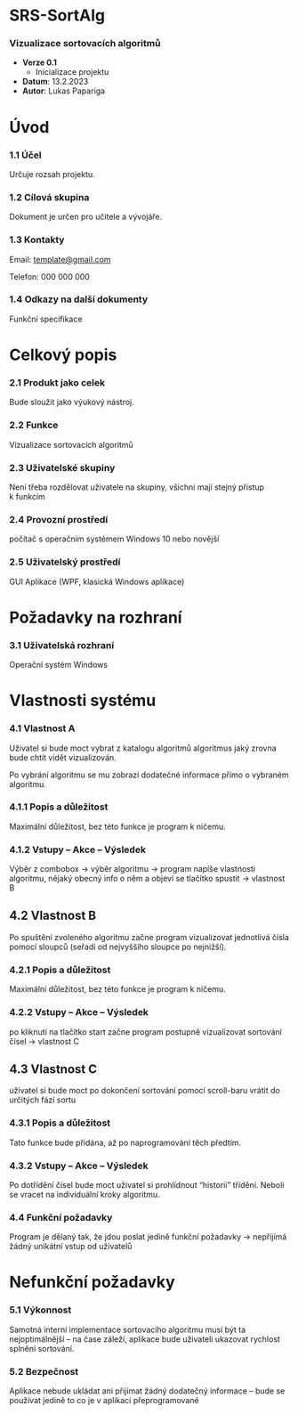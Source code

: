 # SRS-SortAlg

### **Vizualizace sortovacích algoritmů**

- **Verze 0.1**
    - Inicializace projektu
- **Datum**: 13.2.2023
- **Autor**: Lukas Papariga

# Úvod

### 1.1 Účel

Určuje rozsah projektu.

### 1.2 Cílová skupina

Dokument je určen pro učitele a vývojáře.

### 1.3 Kontakty

Email: [template@gmail.com](mailto:template@gmail.com)

Telefon: 000 000 000

### 1.4 Odkazy na další dokumenty

Funkční specifikace

# **Celkový popis**

### 2.1 Produkt jako celek

Bude sloužit jako výukový nástroj.

### 2.2 Funkce

Vizualizace sortovacích algoritmů

### 2.3 Uživatelské skupiny

Není třeba rozdělovat uživatele na skupiny, všichni mají stejný přístup k funkcím

### 2.4 Provozní prostředí

počítač s operačním systémem Windows 10 nebo novější

### 2.5 Uživatelský prostředí

GUI Aplikace (WPF, klasická Windows aplikace)

# Požadavky na rozhraní

### 3.1 Uživatelská rozhraní

Operační systém Windows

# Vlastnosti systému

### 4.1 Vlastnost A

Uživatel si bude moct vybrat z katalogu algoritmů algoritmus jaký zrovna bude chtít vidět vizualizován.

Po vybrání algoritmu se mu zobrazí dodatečné informace přímo o vybraném algoritmu.

### 4.1.1 Popis a důležitost

Maximální důležitost, bez této funkce je program k ničemu.

### 4.1.2 Vstupy – Akce – Výsledek

Výběr z combobox → výběr algoritmu → program napíše vlastnosti algoritmu, nějaký obecný info o něm a objeví se tlačítko spustit → vlastnost B

## 4.2 Vlastnost B

Po spuštění zvoleného algoritmu začne program vizualizovat jednotlivá čísla pomocí sloupců (seřadí od nejvyššího sloupce po nejnižší).

### 4.2.1 Popis a důležitost

Maximální důležitost, bez této funkce je program k ničemu.

### 4.2.2 Vstupy – Akce – Výsledek

po kliknutí na tlačítko start začne program postupně vizualizovat sortování čísel → vlastnost C

## 4.3 Vlastnost C

uživatel si bude moct po dokončení sortování pomocí scroll-baru vrátit do určitých fází sortu

### 4.3.1 Popis a důležitost

Tato funkce bude přidána, až po naprogramování těch předtím.

### 4.3.2 Vstupy – Akce – Výsledek

Po dotřídění čísel bude moct uživatel si prohlídnout “historii” třídění. Neboli se vracet na individuální kroky algoritmu.

### 4.4 Funkční požadavky

Program je dělaný tak, že jdou poslat jedině funkční požadavky → nepřijímá žádný unikátní vstup od uživatelů

# Nefunkční požadavky

### 5.1 Výkonnost

Samotná interní implementace sortovacího algoritmu musí být ta nejoptimálnější – na čase záleží, aplikace bude uživateli ukazovat rychlost splnění sortování.

### 5.2 Bezpečnost

Aplikace nebude ukládat ani přijímat žádný dodatečný informace – bude se používat jedině to co je v aplikaci přeprogramované